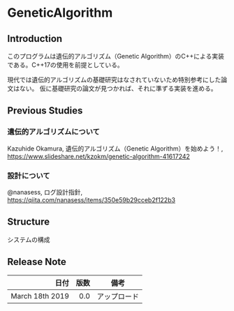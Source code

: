 # GeneticAlgorithm


## Introduction 

このプログラムは遺伝的アルゴリズム（Genetic Algorithm）のC++による実装である。C++17の使用を前提としている。

現代では遺伝的アルゴリズムの基礎研究はなされていないため特別参考にした論文はない。
仮に基礎研究の論文が見つかれば、それに準ずる実装を進める。

## Previous Studies

### 遺伝的アルゴリズムについて
Kazuhide Okamura,  遺伝的アルゴリズム（Genetic Algorithm）を始めよう！, https://www.slideshare.net/kzokm/genetic-algorithm-41617242

### 設計について
@nanasess, ログ設計指針, https://qiita.com/nanasess/items/350e59b29cceb2f122b3
## Structure

システムの構成

## Release Note

| 日付 | 版数 | 備考 |
| ---: | ---: | ---  |
| March 18th 2019 | 0.0 | アップロード |
